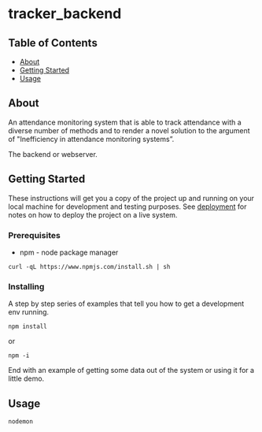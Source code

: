 # tracker_backend

## Table of Contents

- [About](#about)
- [Getting Started](#getting_started)
- [Usage](#usage)

## About <a name = "about"></a>

An attendance monitoring system that is able to track attendance with a diverse number of methods and to render a novel solution to the argument of "Inefficiency in attendance monitoring systems”.

The backend or webserver.

## Getting Started <a name = "getting_started"></a>

These instructions will get you a copy of the project up and running on your local machine for development and testing purposes. See [deployment](#deployment) for notes on how to deploy the project on a live system.

### Prerequisites

- npm - node package manager

```
curl -qL https://www.npmjs.com/install.sh | sh
```

### Installing

A step by step series of examples that tell you how to get a development env running.

```
npm install
```

or

```
npm -i
```

End with an example of getting some data out of the system or using it for a little demo.

## Usage <a name = "usage"></a>

```
nodemon
```
